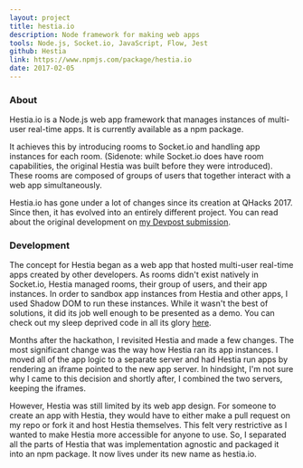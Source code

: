 ```yaml
---
layout: project
title: hestia.io
description: Node framework for making web apps
tools: Node.js, Socket.io, JavaScript, Flow, Jest
github: Hestia
link: https://www.npmjs.com/package/hestia.io
date: 2017-02-05
---
```


### About

Hestia.io is a Node.js web app framework that manages instances of multi-user real-time apps. It is currently available as a npm package.

It achieves this by introducing rooms to Socket.io and handling app instances for each room. (Sidenote: while Socket.io does have room capabilities, the original Hestia was built before they were introduced). These rooms are composed of groups of users that together interact with a web app simultaneously.

Hestia.io has gone under a lot of changes since its creation at QHacks 2017. Since then, it has evolved into an entirely different project. You can read about the original development on [my Devpost submission](https://devpost.com/software/hestia).

### Development

The concept for Hestia began as a web app that hosted multi-user real-time apps created by other developers. As rooms didn't exist natively in Socket.io, Hestia managed rooms, their group of users, and their app instances. In order to sandbox app instances from Hestia and other apps, I used Shadow DOM to run these instances. While it wasn't the best of solutions, it did its job well enough to be presented as a demo. You can check out my sleep deprived code in all its glory [here](https://github.com/LenKagamine/Hestia/tree/3b2357e55e41050657606784ff83c88260f7f3d9).

Months after the hackathon, I revisited Hestia and made a few changes. The most significant change was the way how Hestia ran its app instances. I moved all of the app logic to a separate server and had Hestia run apps by rendering an iframe pointed to the new app server. In hindsight, I'm not sure why I came to this decision and shortly after, I combined the two servers, keeping the iframes.

However, Hestia was still limited by its web app design. For someone to create an app with Hestia, they would have to either make a pull request on my repo or fork it and host Hestia themselves. This felt very restrictive as I wanted to make Hestia more accessible for anyone to use. So, I separated all the parts of Hestia that was implementation agnostic and packaged it into an npm package. It now lives under its new name as hestia.io.
